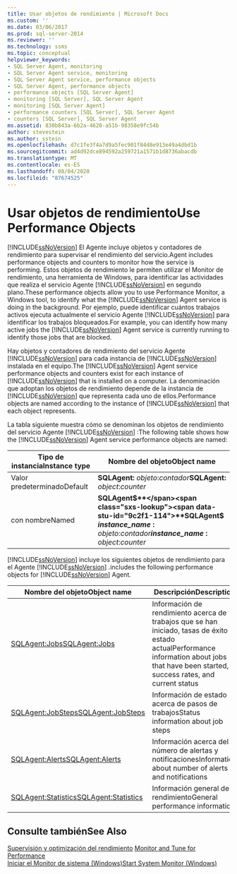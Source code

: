 ```yaml
---
title: Usar objetos de rendimiento | Microsoft Docs
ms.custom: ''
ms.date: 03/06/2017
ms.prod: sql-server-2014
ms.reviewer: ''
ms.technology: ssms
ms.topic: conceptual
helpviewer_keywords:
- SQL Server Agent, monitoring
- SQL Server Agent service, monitoring
- SQL Server Agent service, performance objects
- SQL Server Agent, performance objects
- performance objects [SQL Server Agent]
- monitoring [SQL Server], SQL Server Agent
- monitoring [SQL Server Agent]
- performance counters [SQL Server], SQL Server Agent
- counters [SQL Server], SQL Server Agent
ms.assetid: 830b843a-6b2a-4620-a51b-98358e9fc54b
author: stevestein
ms.author: sstein
ms.openlocfilehash: d7c1fe3f4a7d9a5fec901f84d8e913e49a4dbd1b
ms.sourcegitcommit: ad4d92dce894592a259721a1571b1d8736abacdb
ms.translationtype: MT
ms.contentlocale: es-ES
ms.lasthandoff: 08/04/2020
ms.locfileid: "87674525"
---
```

# <a name="use-performance-objects"></a><span data-ttu-id="9c2f1-102">Usar objetos de rendimiento</span><span class="sxs-lookup"><span data-stu-id="9c2f1-102">Use Performance Objects</span></span>
  [!INCLUDE[ssNoVersion](../../includes/ssnoversion-md.md)] <span data-ttu-id="9c2f1-103">El Agente incluye objetos y contadores de rendimiento para supervisar el rendimiento del servicio.</span><span class="sxs-lookup"><span data-stu-id="9c2f1-103">Agent includes performance objects and counters to monitor how the service is performing.</span></span> <span data-ttu-id="9c2f1-104">Estos objetos de rendimiento le permiten utilizar el Monitor de rendimiento, una herramienta de Windows, para identificar las actividades que realiza el servicio Agente [!INCLUDE[ssNoVersion](../../includes/ssnoversion-md.md)] en segundo plano.</span><span class="sxs-lookup"><span data-stu-id="9c2f1-104">These performance objects allow you to use Performance Monitor, a Windows tool, to identify what the [!INCLUDE[ssNoVersion](../../includes/ssnoversion-md.md)] Agent service is doing in the background.</span></span> <span data-ttu-id="9c2f1-105">Por ejemplo, puede identificar cuántos trabajos activos ejecuta actualmente el servicio Agente [!INCLUDE[ssNoVersion](../../includes/ssnoversion-md.md)] para identificar los trabajos bloqueados.</span><span class="sxs-lookup"><span data-stu-id="9c2f1-105">For example, you can identify how many active jobs the [!INCLUDE[ssNoVersion](../../includes/ssnoversion-md.md)] Agent service is currently running to identify those jobs that are blocked.</span></span>  
  
 <span data-ttu-id="9c2f1-106">Hay objetos y contadores de rendimiento del servicio Agente [!INCLUDE[ssNoVersion](../../includes/ssnoversion-md.md)] para cada instancia de [!INCLUDE[ssNoVersion](../../includes/ssnoversion-md.md)] instalada en el equipo.</span><span class="sxs-lookup"><span data-stu-id="9c2f1-106">The [!INCLUDE[ssNoVersion](../../includes/ssnoversion-md.md)] Agent service performance objects and counters exist for each instance of [!INCLUDE[ssNoVersion](../../includes/ssnoversion-md.md)] that is installed on a computer.</span></span> <span data-ttu-id="9c2f1-107">La denominación que adoptan los objetos de rendimiento depende de la instancia de [!INCLUDE[ssNoVersion](../../includes/ssnoversion-md.md)] que representa cada uno de ellos.</span><span class="sxs-lookup"><span data-stu-id="9c2f1-107">Performance objects are named according to the instance of [!INCLUDE[ssNoVersion](../../includes/ssnoversion-md.md)] that each object represents.</span></span>  
  
 <span data-ttu-id="9c2f1-108">La tabla siguiente muestra cómo se denominan los objetos de rendimiento del servicio Agente [!INCLUDE[ssNoVersion](../../includes/ssnoversion-md.md)] :</span><span class="sxs-lookup"><span data-stu-id="9c2f1-108">The following table shows how the [!INCLUDE[ssNoVersion](../../includes/ssnoversion-md.md)] Agent service performance objects are named:</span></span>  
  
|<span data-ttu-id="9c2f1-109">Tipo de instancia</span><span class="sxs-lookup"><span data-stu-id="9c2f1-109">Instance type</span></span>|<span data-ttu-id="9c2f1-110">Nombre del objeto</span><span class="sxs-lookup"><span data-stu-id="9c2f1-110">Object name</span></span>|  
|-------------------|-----------------|  
|<span data-ttu-id="9c2f1-111">Valor predeterminado</span><span class="sxs-lookup"><span data-stu-id="9c2f1-111">Default</span></span>|<span data-ttu-id="9c2f1-112">**SQLAgent:** *objeto*:*contador*</span><span class="sxs-lookup"><span data-stu-id="9c2f1-112">**SQLAgent:** *object*:*counter*</span></span>|  
|<span data-ttu-id="9c2f1-113">con nombre</span><span class="sxs-lookup"><span data-stu-id="9c2f1-113">Named</span></span>|<span data-ttu-id="9c2f1-114">**SQLAgent$**</span><span class="sxs-lookup"><span data-stu-id="9c2f1-114">**SQLAgent$**</span></span><br /> <span data-ttu-id="9c2f1-115">***instance_name* :** *objeto*:*contador*</span><span class="sxs-lookup"><span data-stu-id="9c2f1-115">***instance_name* :** *object*:*counter*</span></span>|  
  
 [!INCLUDE[ssNoVersion](../../includes/ssnoversion-md.md)] <span data-ttu-id="9c2f1-116">incluye los siguientes objetos de rendimiento para el Agente [!INCLUDE[ssNoVersion](../../includes/ssnoversion-md.md)] .</span><span class="sxs-lookup"><span data-stu-id="9c2f1-116">includes the following performance objects for [!INCLUDE[ssNoVersion](../../includes/ssnoversion-md.md)] Agent.</span></span>  
  
|<span data-ttu-id="9c2f1-117">Nombre del objeto</span><span class="sxs-lookup"><span data-stu-id="9c2f1-117">Object name</span></span>|<span data-ttu-id="9c2f1-118">Descripción</span><span class="sxs-lookup"><span data-stu-id="9c2f1-118">Description</span></span>|  
|-----------------|-----------------|  
|[<span data-ttu-id="9c2f1-119">SQLAgent:Jobs</span><span class="sxs-lookup"><span data-stu-id="9c2f1-119">SQLAgent:Jobs</span></span>](../../relational-databases/performance-monitor/sql-server-agent-jobs-object.md)|<span data-ttu-id="9c2f1-120">Información de rendimiento acerca de trabajos que se han iniciado, tasas de éxito y estado actual</span><span class="sxs-lookup"><span data-stu-id="9c2f1-120">Performance information about jobs that have been started, success rates, and current status</span></span>|  
|[<span data-ttu-id="9c2f1-121">SQLAgent:JobSteps</span><span class="sxs-lookup"><span data-stu-id="9c2f1-121">SQLAgent:JobSteps</span></span>](../../relational-databases/performance-monitor/sql-server-agent-jobsteps-object.md)|<span data-ttu-id="9c2f1-122">Información de estado acerca de pasos de trabajos</span><span class="sxs-lookup"><span data-stu-id="9c2f1-122">Status information about job steps</span></span>|  
|[<span data-ttu-id="9c2f1-123">SQLAgent:Alerts</span><span class="sxs-lookup"><span data-stu-id="9c2f1-123">SQLAgent:Alerts</span></span>](../../relational-databases/performance-monitor/sql-server-agent-alerts-object.md)|<span data-ttu-id="9c2f1-124">Información acerca del número de alertas y notificaciones</span><span class="sxs-lookup"><span data-stu-id="9c2f1-124">Information about number of alerts and notifications</span></span>|  
|[<span data-ttu-id="9c2f1-125">SQLAgent:Statistics</span><span class="sxs-lookup"><span data-stu-id="9c2f1-125">SQLAgent:Statistics</span></span>](../../relational-databases/performance-monitor/sql-server-agent-statistics-object.md)|<span data-ttu-id="9c2f1-126">Información general de rendimiento</span><span class="sxs-lookup"><span data-stu-id="9c2f1-126">General performance information</span></span>|  
  
## <a name="see-also"></a><span data-ttu-id="9c2f1-127">Consulte también</span><span class="sxs-lookup"><span data-stu-id="9c2f1-127">See Also</span></span>  
 <span data-ttu-id="9c2f1-128">[Supervisión y optimización del rendimiento](../../relational-databases/performance/monitor-and-tune-for-performance.md) </span><span class="sxs-lookup"><span data-stu-id="9c2f1-128">[Monitor and Tune for Performance](../../relational-databases/performance/monitor-and-tune-for-performance.md) </span></span>  
 [<span data-ttu-id="9c2f1-129">Iniciar el Monitor de sistema &#40;Windows&#41;</span><span class="sxs-lookup"><span data-stu-id="9c2f1-129">Start System Monitor &#40;Windows&#41;</span></span>](../../relational-databases/performance/start-system-monitor-windows.md)  
  
  
